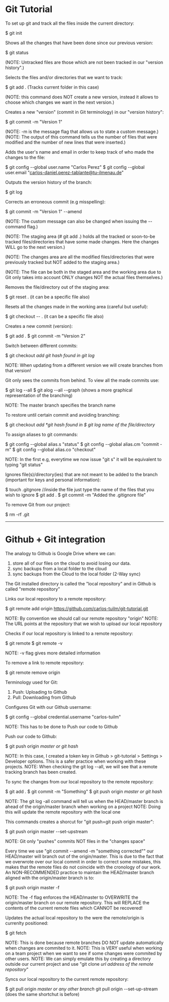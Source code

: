 # Git Tutorial

To set up git and track all the files inside the current directory:

$ git init 

Shows all the changes that have been done since our previous version:

$ git status

(NOTE: Untracked files are those which are not been tracked in our "version history".)

Selects the files and/or directories that we want to track:

$ git add . (Tracks current folder in this case)

(NOTE: this command does NOT create a new version, instead it allows to choose which changes we want in the next version.)

Creates a new "version" (commit in Git terminology) in our "version history":

$ git commit -m "Version 1"

(NOTE: -m is the message flag that allows us to state a custom message.)
(NOTE: The output of this command tells us the number of files that were modified and the number of new lines that were inserted.)

Adds the user's name and email in order to keep track of who made the changes to the file:

$ git config --global user.name "Carlos Perez"
$ git config --global user.email "carlos-daniel.perez-tablante@tu-ilmenau.de"

Outputs the version history of the branch:

$ git log

Corrects an erroneous commit (e.g misspelling):

$ git commit -m "Version 1" --amend

(NOTE: The custom message can also be changed when issuing the --command flag.)

(NOTE: The staging area (# git add .) holds all the tracked or soon-to-be tracked files/directories that have some made changes. Here the changes WILL go to the next version.)

(NOTE: The changes area are all the modified files/directories that were previously tracked but NOT added to the staging area.)

(NOTE: The file can be both in the staged area and the working area due to Git only takes into account ONLY changes NOT the actual files themselves.)

Removes the file/directory out of the staging area:

$ git reset . (it can be a specific file also)

Resets all the changes made in the working area (careful but useful):

$ git checkout -- . (it can be a specific file also)

Creates a new commit (version):

$ git add .
$ git commit -m "Version 2"

Switch between different commits:

$ git checkout _add git hash found in git log_

NOTE: When updating from a different version we will create branches from that version!

Git only sees the commits from behind. To view all the made commits use:

$ git log --all
$ git alog --all --graph (shows a more graphical representation of the branching)

NOTE: The master branch specifies the branch name 

To restore until certain commit and avoiding branching:

$ git checkout _add *git hash found in $ git log_ *name of the file/directory*

To assign aliases to git commands:

$ git config --global alias.s "status" 
$ git config --global alias.cm "commit -m"
$ git config --global alias.co "checkout"

NOTE: In the first e.g, everytime we now issue "git s" it will be equivalent to typing "git status"

Ignores file(s)/directory(ies) that are not meant to be added to the branch (important for keys and personal information):

$ touch .gitgnore
//inside the file just type the name of the files that you wish to ignore
$ git add .
$ git commit -m "Added the .gitignore file"

To remove Git from our project:

$ rm -rf .git 


---------------------------------------------------------------------------------------------------------------------------

# Github + Git integration

The analogy to Github is Google Drive where we can: 
1) store all of our files on the cloud to avoid losing our data. 
2) sync backups from a local folder to the cloud
3) sync backups from the Cloud to the local folder (2-Way sync)

The Git installed directory is called the "local repository" and in Github is called "remote repository"

Links our local repository to a remote repository:

$ git remote add origin https://github.com/carlos-tuilm/git-tutorial.git

NOTE: By convention we should call our remote repository "origin"
NOTE: The URL points at the repository that we wish to upload our local repository

Checks if our local repository is linked to a remote repository:

$ git remote 
$ git remote -v

NOTE: -v flag gives more detailed information

To remove a link to remote repository:

$ git remote remove origin

Terminology used for Git:
1) Push: Uploading to Github
2) Pull: Downloading from Github

Configures Git with our Github username:

$ git config --global credential.username "carlos-tuilm"

NOTE: This has to be done to Push our code to Github

Push our code to Github:

$ git push origin *master or git hash*

NOTE: In this case, I created a token key in Github > git-tutorial > Settings > Developer options. This is a safer 
practice when working with these projects.
NOTE: When checking the git log --all, we will see that a remote tracking branch has been created.

To sync the changes from our local repository to the remote repository:

$ git add .
$ git commit -m "Something"
$ git push origin *master or git hash*

NOTE: The git log -all command will tell us when the HEAD/master branch is ahead of the origin/master branch when
working on a project
NOTE: Doing this will update the remote repository with the local one

This commands creates a shorcut for "git push=git push origin master":

$ git push origin master --set-upstream

NOTE: Git only "pushes" commits NOT files in the "changes space"

Every time we use "git commit --amend -m "something corrected"" our HEAD/master will branch out of the origin/master.
This is due to the fact that we overwrote over our local commit in order to correct some mistakes, this makes that the
remote files do not coincide with the cronology of our work. An NON-RECOMMENDED practice to maintain the HEAD/master 
branch aligned with the origin/master branch is to:

$ git push origin master -f 

NOTE: The -f flag enforces the HEAD/master to OVERWRITE the origin/master branch on our remote repository. This will 
REPLACE the contents of the current remote files which CANNOT be recovered!

Updates the actual local repository to the were the remote/origin is currenlty positioned:

$ git fetch

NOTE: This is done because remote branches DO NOT update automatically when changes are commited to it.
NOTE: This is VERY useful when working on a team project when we want to see if some changes were commited by other users.
NOTE: We can simply emulate this by creating a directory outside our current project and use "git clone *url address of the remote repository*"

Syncs our local repository to the current remote repository:

$ git pull origin *master or any other branch*
git pull origin --set-up-stream (does the same shortchut is before)




